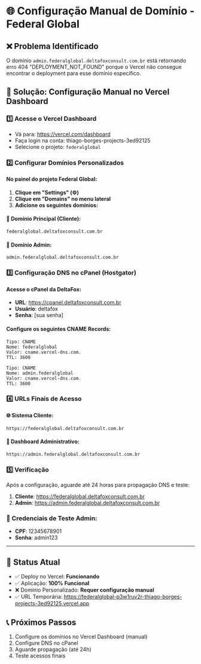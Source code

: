# 🌐 Configuração Manual de Domínio - Federal Global

## ❌ Problema Identificado

O domínio `admin.federalglobal.deltafoxconsult.com.br` está retornando erro 404 "DEPLOYMENT_NOT_FOUND" porque o Vercel não consegue encontrar o deployment para esse domínio específico.

## 🔧 Solução: Configuração Manual no Vercel Dashboard

### 1️⃣ Acesse o Vercel Dashboard

- Vá para: https://vercel.com/dashboard
- Faça login na conta: thiago-borges-projects-3ed92125
- Selecione o projeto: `federalglobal`

### 2️⃣ Configurar Domínios Personalizados

#### No painel do projeto Federal Global:

1. **Clique em "Settings" (⚙️)**
2. **Clique em "Domains" no menu lateral**
3. **Adicione os seguintes domínios:**

#### 🔹 Domínio Principal (Cliente):

```
federalglobal.deltafoxconsult.com.br
```

#### 🔹 Domínio Admin:

```
admin.federalglobal.deltafoxconsult.com.br
```

### 3️⃣ Configuração DNS no cPanel (Hostgator)

#### Acesse o cPanel da DeltaFox:

- **URL**: https://cpanel.deltafoxconsult.com.br
- **Usuário**: deltafox
- **Senha**: [sua senha]

#### Configure os seguintes CNAME Records:

```dns
Tipo: CNAME
Nome: federalglobal
Valor: cname.vercel-dns.com.
TTL: 3600
```

```dns
Tipo: CNAME
Nome: admin.federalglobal
Valor: cname.vercel-dns.com.
TTL: 3600
```

### 4️⃣ URLs Finais de Acesso

#### 🌐 Sistema Cliente:

```
https://federalglobal.deltafoxconsult.com.br
```

#### 🔐 Dashboard Administrativo:

```
https://admin.federalglobal.deltafoxconsult.com.br
```

### 5️⃣ Verificação

Após a configuração, aguarde até 24 horas para propagação DNS e teste:

1. **Cliente**: https://federalglobal.deltafoxconsult.com.br
2. **Admin**: https://admin.federalglobal.deltafoxconsult.com.br

### 📝 Credenciais de Teste Admin:

- **CPF**: 12345678901
- **Senha**: admin123

---

## 🚨 Status Atual

- ✅ Deploy no Vercel: **Funcionando**
- ✅ Aplicação: **100% Funcional**
- ❌ Domínio Personalizado: **Requer configuração manual**
- ✅ URL Temporária: https://federalglobal-p3w1ruv2r-thiago-borges-projects-3ed92125.vercel.app

## 📞 Próximos Passos

1. Configure os domínios no Vercel Dashboard (manual)
2. Configure DNS no cPanel
3. Aguarde propagação (até 24h)
4. Teste acessos finais
